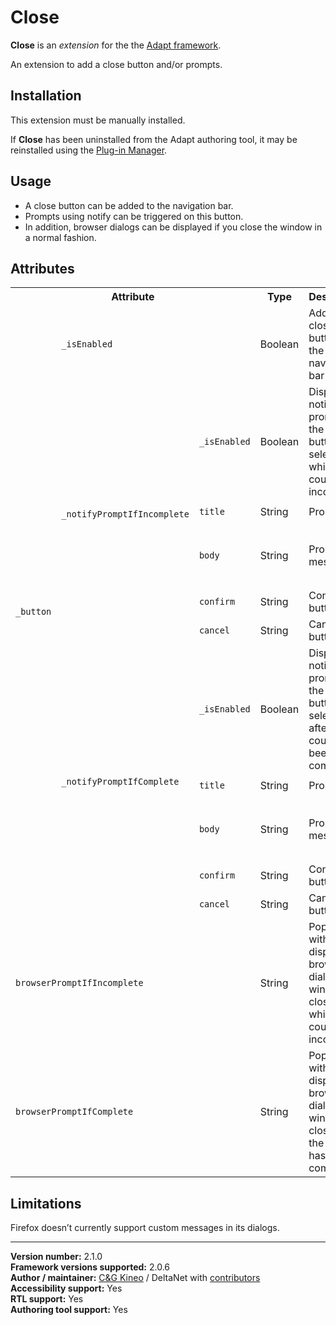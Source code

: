 # Close

**Close** is an *extension* for the the [Adapt framework](https://github.com/adaptlearning/adapt_framework).   

An extension to add a close button and/or prompts.  

## Installation

This extension must be manually installed.  

If **Close** has been uninstalled from the Adapt authoring tool, it may be reinstalled using the [Plug-in Manager](https://github.com/adaptlearning/adapt_authoring/wiki/Plugin-Manager).  

## Usage

* A close button can be added to the navigation bar.
* Prompts using notify can be triggered on this button.
* In addition, browser dialogs can be displayed if you close the window in a normal fashion.

## Attributes

<table>
	<tr>
		<th colspan="3">Attribute<br></th>
		<th>Type</th>
		<th>Description</th>
		<th>Default</th>
	</tr>
	<tr>
		<td rowspan="11"><code>_button</code></td>
		<td colspan="2"><code>_isEnabled</code></td>
		<td>Boolean</td>
		<td>Adds a close button to the navigation bar</td>
		<td><code>false</code></td>
	</tr>
	<tr>
		<td rowspan="5"><code>_notifyPromptIfIncomplete</code></td>
		<td><code>_isEnabled</code></td>
		<td>Boolean</td>
		<td>Displays a notify prompt if the close button is selected while the course is incomplete</td>
		<td><code>false</code></td>
	</tr>
	<tr>
		<td><code>title</code></td>
		<td>String</td>
		<td>Prompt title</td>
		<td><code>"Confirm close"</code></td>
	</tr>
	<tr>
		<td><code>body</code></td>
		<td>String</td>
		<td>Prompt message<br></td>
		<td><code>"Are you sure you want to close the window?"</code></td>
	</tr>
	<tr>
		<td><code>confirm</code></td>
		<td>String</td>
		<td>Confirm button text</td>
		<td><code>"Close window"</code></td>
	</tr>
	<tr>
		<td><code>cancel</code></td>
		<td>String</td>
		<td>Cancel button text<br></td>
		<td><code>"Cancel"</code></td>
	</tr>
	<tr>
		<td rowspan="5"><code>_notifyPromptIfComplete</code></td>
		<td><code>_isEnabled</code></td>
		<td>Boolean</td>
		<td>Displays a notify prompt if the close button is selected after the course has been completed</td>
		<td><code>false</code></td>
	</tr>
	<tr>
		<td><code>title</code></td>
		<td>String</td>
		<td>Prompt title</td>
		<td><code>"Confirm close"</code></td>
	</tr>
	<tr>
		<td><code>body</code></td>
		<td>String</td>
		<td>Prompt message</td>
		<td><code>"Are you sure you want to close the window?"</code></td>
	</tr>
	<tr>
		<td><code>confirm</code></td>
		<td>String</td>
		<td>Confirm button text</td>
		<td><code>"Close window"</code></td>
	</tr>
	<tr>
		<td><code>cancel</code></td>
		<td>String</td>
		<td>Cancel button text</td>
		<td><code>"Cancel"</code></td>
	</tr>
	<tr>
		<td colspan="3"><code>browserPromptIfIncomplete</code></td>
		<td>String</td>
		<td>Populate with text to display a browser dialog if the window is closed while the course is incomplete</td>
		<td><code>""</code></td>
	</tr>
	<tr>
		<td colspan="3"><code>browserPromptIfComplete</code></td>
		<td>String<br></td>
		<td>Populate with text to display a browser dialog if the window is closed after the course has been completed</td>
		<td><code>""</code></td>
	</tr>
</table>

## Limitations

Firefox doesn’t currently support custom messages in its dialogs.

----------------------------
**Version number:**  2.1.0   
**Framework versions supported:**  2.0.6    
**Author / maintainer:** [C&G Kineo](https://github.com/cgkineo/adapt-close) / DeltaNet with [contributors](https://github.com/deltanet/adapt-close/graphs/contributors)     
**Accessibility support:** Yes  
**RTL support:** Yes     
**Authoring tool support:** Yes
